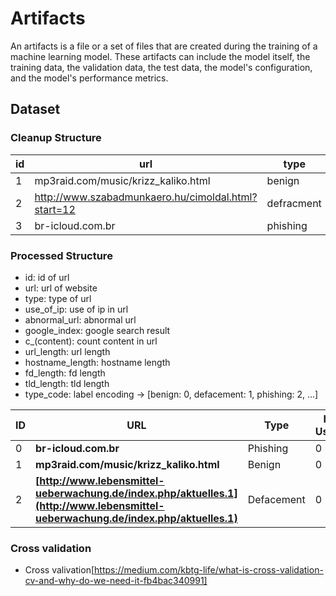 # Artifacts

An artifacts is a file or a set of files that are created during the training of a machine learning model. These artifacts can include the model itself, the training data, the validation data, the test data, the model's configuration, and the model's performance metrics.

## Dataset

### Cleanup Structure

| id | url | type | isMalicious |
| --- | --- | --- | --- |
| 1 | mp3raid.com/music/krizz_kaliko.html | benign | false |
| 2 | http://www.szabadmunkaero.hu/cimoldal.html?start=12  | defracment | true |
| 3 | br-icloud.com.br | phishing | true |

### Processed Structure 

- id: id of url
- url: url of website
- type: type of url
- use_of_ip: use of ip in url
- abnormal_url: abnormal url
- google_index: google search result
- c_(content): count content in url
- url_length: url length
- hostname_length: hostname length
- fd_length: fd length
- tld_length: tld length
- type_code: label encoding -> [benign: 0, defacement: 1, phishing: 2, ...]

| ID | URL                                                                                                                                | Type       | IP Used | Abnormal | Google Index | `c_.` | `c_www` | `c_@` | `c_dir` | `c_embed_domain` | Suspicious | Short URL | HTTPS | HTTP | `%` | `?` | Extra c | URL Len | Host Len | FD Len | TLD Len | Digits | Letters | Type Code |
| -- | ---------------------------------------------------------------------------------------------------------------------------------- | ---------- | ------- | -------- | ------------ | ----- | ------- | ----- | ------- | ---------------- | ---------- | --------- | ----- | ---- | --- | --- | ------- | ------- | -------- | ------ | ------- | ------ | ------- | --------- |
| 0  | **br-icloud.com.br**                                                                                                               | Phishing   | 0       | 0        | 1            | 2     | 0       | 0     | 0       | 0                | 0          | 0         | 0     | 0    | 0   | 1   | 0       | 16      | 0        | 0      | -1      | 0      | 13      | 3         |
| 1  | **mp3raid.com/music/krizz\_kaliko.html**                                                                                           | Benign     | 0       | 0        | 1            | 2     | 0       | 0     | 2       | 0                | 0          | 0         | 0     | 0    | 0   | 0   | 0       | 35      | 0        | 5      | -1      | 1      | 29      | 0         |
| 2  | **[http://www.lebensmittel-ueberwachung.de/index.php/aktuelles.1](http://www.lebensmittel-ueberwachung.de/index.php/aktuelles.1)** | Defacement | 0       | 1        | 1            | 4     | 1       | 0     | 2       | 0                | 0          | 0         | 1     | 0    | 0   | 1   | 0       | 61      | 32       | 9      | 2       | 1      | 50      | 1         |

### Cross validation

- Cross valivation[https://medium.com/kbtg-life/what-is-cross-validation-cv-and-why-do-we-need-it-fb4bac340991]